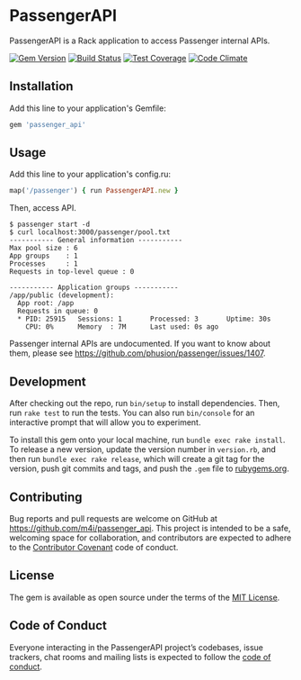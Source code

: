# PassengerAPI

PassengerAPI is a Rack application to access Passenger internal APIs.

[![Gem Version](https://badge.fury.io/rb/passenger_api.svg)](https://badge.fury.io/rb/passenger_api)
[![Build Status](https://travis-ci.org/m4i/passenger_api.svg?branch=master)](https://travis-ci.org/m4i/passenger_api)
[![Test Coverage](https://codeclimate.com/github/m4i/passenger_api/badges/coverage.svg)](https://codeclimate.com/github/m4i/passenger_api/coverage)
[![Code Climate](https://codeclimate.com/github/m4i/passenger_api/badges/gpa.svg)](https://codeclimate.com/github/m4i/passenger_api)

## Installation

Add this line to your application's Gemfile:

```ruby
gem 'passenger_api'
```

## Usage

Add this line to your application's config.ru:

```ruby
map('/passenger') { run PassengerAPI.new }
```

Then, access API.

```
$ passenger start -d
$ curl localhost:3000/passenger/pool.txt
----------- General information -----------
Max pool size : 6
App groups    : 1
Processes     : 1
Requests in top-level queue : 0

----------- Application groups -----------
/app/public (development):
  App root: /app
  Requests in queue: 0
  * PID: 25915   Sessions: 1       Processed: 3       Uptime: 30s
    CPU: 0%      Memory  : 7M      Last used: 0s ago
```

Passenger internal APIs are undocumented. If you want to know about them, please see https://github.com/phusion/passenger/issues/1407.

## Development

After checking out the repo, run `bin/setup` to install dependencies. Then, run `rake test` to run the tests. You can also run `bin/console` for an interactive prompt that will allow you to experiment.

To install this gem onto your local machine, run `bundle exec rake install`. To release a new version, update the version number in `version.rb`, and then run `bundle exec rake release`, which will create a git tag for the version, push git commits and tags, and push the `.gem` file to [rubygems.org](https://rubygems.org).

## Contributing

Bug reports and pull requests are welcome on GitHub at https://github.com/m4i/passenger_api. This project is intended to be a safe, welcoming space for collaboration, and contributors are expected to adhere to the [Contributor Covenant](http://contributor-covenant.org) code of conduct.

## License

The gem is available as open source under the terms of the [MIT License](http://opensource.org/licenses/MIT).

## Code of Conduct

Everyone interacting in the PassengerAPI project’s codebases, issue trackers, chat rooms and mailing lists is expected to follow the [code of conduct](https://github.com/m4i/passenger_api/blob/master/CODE_OF_CONDUCT.md).
